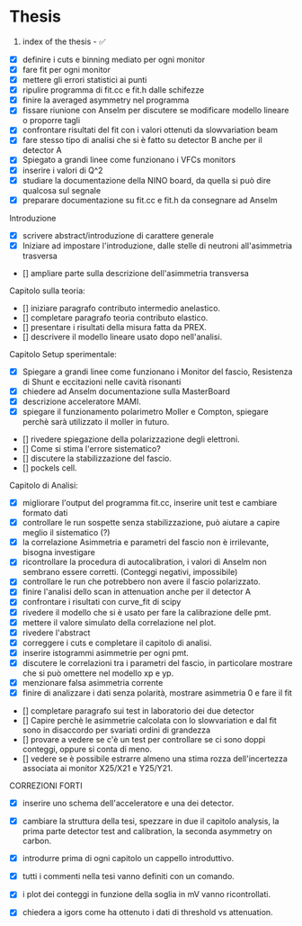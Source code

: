 # Thesis

1. index of the thesis - :white_check_mark:

- [x] definire i cuts e binning mediato per ogni monitor 
- [x] fare fit per ogni monitor
- [x] mettere gli errori statistici ai punti
- [x] ripulire programma di fit.cc e fit.h dalle schifezze
- [x] finire la averaged asymmetry nel programma
- [x] fissare riunione con Anselm per discutere se modificare modello lineare o proporre tagli 
- [x] confrontare risultati del fit con i valori ottenuti da slowvariation beam
- [x] fare stesso tipo di analisi che si è fatto su detector B anche per il detector A
- [x] Spiegato a grandi linee come funzionano i VFCs monitors
- [x] inserire i valori di Q^2
- [x] studiare la documentazione della NINO board, da quella si può dire qualcosa sul segnale
- [x] preparare documentazione su fit.cc e fit.h da consegnare ad Anselm

Introduzione 
- [x] scrivere abstract/introduzione di carattere generale
- [x] Iniziare ad impostare l'introduzione, dalle stelle di neutroni all'asimmetria trasversa
- [] ampliare parte sulla descrizione dell'asimmetria transversa


Capitolo sulla teoria:

- [] iniziare paragrafo contributo intermedio anelastico.
- [] completare paragrafo teoria contributo elastico.
- [] presentare i risultati della misura fatta da PREX.
- [] descrivere il modello lineare usato dopo nell'analisi.

Capitolo Setup sperimentale:
- [x] Spiegare a grandi linee come funzionano i Monitor del fascio, Resistenza di Shunt e eccitazioni nelle cavità risonanti
- [x] chiedere ad Anselm documentazione sulla MasterBoard
- [x] descrizione acceleratore MAMI.
- [x] spiegare il funzionamento polarimetro Moller e Compton, spiegare perchè sarà utilizzato il moller in futuro.
- [] rivedere spiegazione della polarizzazione degli elettroni.
- [] Come si stima l'errore sistematico?
- [] discutere la stabilizzazione del fascio.
- [] pockels cell.

Capitolo di Analisi:
- [x] migliorare l'output del programma fit.cc, inserire unit test e cambiare formato dati
- [x] controllare le run sospette senza stabilizzazione, può aiutare a capire meglio il sistematico (?)
- [x] la correlazione Asimmetria e parametri del fascio non è irrilevante, bisogna investigare
- [x] ricontrollare la procedura di autocalibration, i valori di Anselm non sembrano essere corretti. (Conteggi negativi, impossibile)
- [x] controllare le run che potrebbero non avere il fascio polarizzato.
- [x] finire l'analisi dello scan in attenuation anche per il detector A
- [x] confrontare i risultati con curve_fit di scipy
- [x] rivedere il modello che si è usato per fare la calibrazione delle pmt.
- [x] mettere il valore simulato della correlazione nel plot.
- [x] rivedere l'abstract
- [x] correggere i cuts e completare il capitolo di analisi.
- [x] inserire istogrammi asimmetrie per ogni pmt.
- [x] discutere le correlazioni tra i parametri del fascio, in particolare mostrare che si può omettere nel modello xp e yp.
- [x] menzionare falsa asimmetria corrente
- [x] finire di analizzare i dati senza polarità, mostrare asimmetria 0 e fare il fit
- [] completare paragrafo sui test in laboratorio dei due detector
- [] Capire perchè le asimmetrie calcolata con lo slowvariation e dal fit sono in disaccordo per svariati ordini di grandezza
- [] provare a vedere se c'è un test per controllare se ci sono doppi conteggi, oppure si conta di meno.
- [] vedere se è possibile estrarre almeno una stima rozza dell'incertezza associata ai monitor X25/X21 e Y25/Y21.

CORREZIONI FORTI
- [x] inserire uno schema dell'acceleratore e una dei detector.
- [x] cambiare la struttura della tesi, spezzare in due il capitolo analysis, la prima parte detector test and calibration, la seconda asymmetry on carbon.
- [x] introdurre prima di ogni capitolo un cappello introduttivo.
- [x] tutti i commenti nella tesi vanno definiti con un comando.
- [x] i plot dei conteggi in funzione della soglia in mV vanno ricontrollati.
- [x] chiedera a igors come ha ottenuto i dati di threshold vs attenuation.



